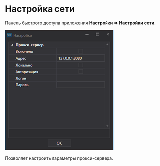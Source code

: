 # Настройка сети

Панель быстрого доступа приложения **Настройки \=\> Настройки сети**.

![hydra proxy settings](../../../images/hydra_proxy_settings.png)

Позволяет настроить параметры прокси\-сервера.
